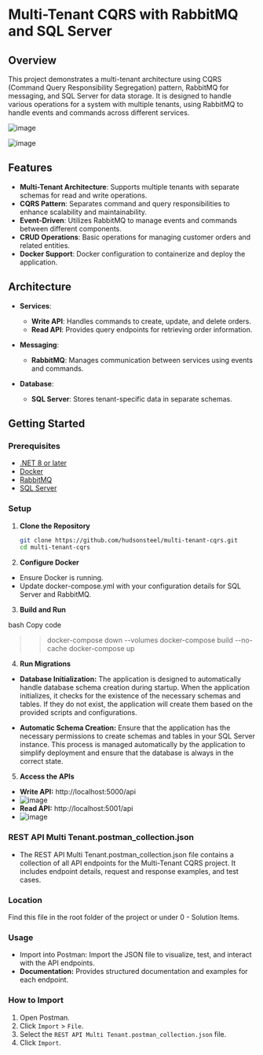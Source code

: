 # Multi-Tenant CQRS with RabbitMQ and SQL Server

## Overview

This project demonstrates a multi-tenant architecture using CQRS (Command Query Responsibility Segregation) pattern, RabbitMQ for messaging, and SQL Server for data storage. It is designed to handle various operations for a system with multiple tenants, using RabbitMQ to handle events and commands across different services.

![image](https://github.com/user-attachments/assets/ce048045-1800-4205-874d-c338f1108488)

![image](https://github.com/user-attachments/assets/bc2dcaad-09b8-4f97-85a2-d6bfc8ae246b)

## Features

- **Multi-Tenant Architecture**: Supports multiple tenants with separate schemas for read and write operations.
- **CQRS Pattern**: Separates command and query responsibilities to enhance scalability and maintainability.
- **Event-Driven**: Utilizes RabbitMQ to manage events and commands between different components.
- **CRUD Operations**: Basic operations for managing customer orders and related entities.
- **Docker Support**: Docker configuration to containerize and deploy the application.

## Architecture

- **Services**: 
  - **Write API**: Handles commands to create, update, and delete orders.
  - **Read API**: Provides query endpoints for retrieving order information.
  
- **Messaging**: 
  - **RabbitMQ**: Manages communication between services using events and commands.

- **Database**: 
  - **SQL Server**: Stores tenant-specific data in separate schemas.

## Getting Started

### Prerequisites

- [.NET 8 or later](https://dotnet.microsoft.com/download)
- [Docker](https://www.docker.com/get-started)
- [RabbitMQ](https://www.rabbitmq.com/download.html)
- [SQL Server](https://www.microsoft.com/en-us/sql-server/sql-server-downloads)

### Setup

1. **Clone the Repository**

   ```bash
   git clone https://github.com/hudsonsteel/multi-tenant-cqrs.git
   cd multi-tenant-cqrs

2. **Configure Docker**

- Ensure Docker is running.
- Update docker-compose.yml with your configuration details for SQL Server and RabbitMQ.

3. **Build and Run**

bash
Copy code
>> docker-compose down --volumes
>> docker-compose build --no-cache
>> docker-compose up

4. **Run Migrations**

- **Database Initialization:** The application is designed to automatically handle database schema creation during startup. When the application initializes, it checks for the existence of the necessary schemas and tables. If they do not exist, the application will create them based on the provided scripts and configurations.
  
- **Automatic Schema Creation:** Ensure that the application has the necessary permissions to create schemas and tables in your SQL Server instance. This process is managed automatically by the application to simplify deployment and ensure that the database is always in the correct state.

5. **Access the APIs**
- **Write API:** http://localhost:5000/api
- ![image](https://github.com/user-attachments/assets/25cfe08e-493f-410f-bd6e-f79bd682c2e4)
- **Read API:** http://localhost:5001/api
- ![image](https://github.com/user-attachments/assets/8f4a0a4f-9fd3-48ad-8d2f-f8a064281aaf)

### REST API Multi Tenant.postman_collection.json
- The REST API Multi Tenant.postman_collection.json file contains a collection of all API endpoints for the Multi-Tenant CQRS project. It includes endpoint details, request and response examples, and test cases.

### Location
Find this file in the root folder of the project or under 0 - Solution Items.

### Usage
- Import into Postman: Import the JSON file to visualize, test, and interact with the API endpoints.
- **Documentation:** Provides structured documentation and examples for each endpoint.

### How to Import
1. Open Postman.
2. Click `Import` > `File`.
3. Select the `REST API Multi Tenant.postman_collection.json` file.
4. Click `Import`.
   
